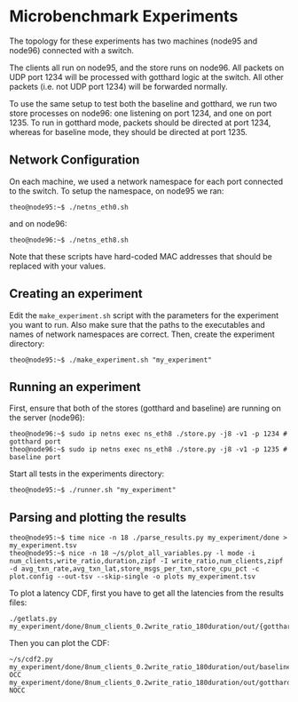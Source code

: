 # Microbenchmark Experiments

The topology for these experiments has two machines (node95 and node96)
connected with a switch.

The clients all run on node95, and the store runs on node96. All packets on UDP
port 1234 will be processed with gotthard logic at the switch. All other
packets (i.e. not UDP port 1234) will be forwarded normally.

To use the same setup to test both the baseline and gotthard, we run two store
processes on node96: one listening on port 1234, and one on port 1235. To run
in gotthard mode, packets should be directed at port 1234, whereas for baseline
mode, they should be directed at port 1235.

## Network Configuration

On each machine, we used a network namespace for each port connected to the
switch. To setup the namespace, on node95 we ran:

    theo@node95:~$ ./netns_eth0.sh

and on node96:

    theo@node96:~$ ./netns_eth8.sh

Note that these scripts have hard-coded MAC addresses that should be replaced
with your values.

## Creating an experiment

Edit the `make_experiment.sh` script with the parameters for the experiment you
want to run. Also make sure that the paths to the executables and names of
network namespaces are correct. Then, create the experiment directory:

    theo@node95:~$ ./make_experiment.sh "my_experiment"


## Running an experiment

First, ensure that both of the stores (gotthard and baseline) are running on
the server (node96):

    theo@node96:~$ sudo ip netns exec ns_eth8 ./store.py -j8 -v1 -p 1234 # gotthard port
    theo@node96:~$ sudo ip netns exec ns_eth8 ./store.py -j8 -v1 -p 1235 # baseline port

Start all tests in the experiments directory:

    theo@node95:~$ ./runner.sh "my_experiment"


## Parsing and plotting the results

    theo@node95:~$ time nice -n 18 ./parse_results.py my_experiment/done > my_experiment.tsv
    theo@node95:~$ nice -n 18 ~/s/plot_all_variables.py -l mode -i num_clients,write_ratio,duration,zipf -I write_ratio,num_clients,zipf -d avg_txn_rate,avg_txn_lat,store_msgs_per_txn,store_cpu_pct -c plot.config --out-tsv --skip-single -o plots my_experiment.tsv

To plot a latency CDF, first you have to get all the latencies from the results files:

    ./getlats.py my_experiment/done/8num_clients_0.2write_ratio_180duration/out/{gotthard_results.json,baseline_results.json}

Then you can plot the CDF:

    ~/s/cdf2.py my_experiment/done/8num_clients_0.2write_ratio_180duration/out/baseline_results.json_lats.tsv OCC my_experiment/done/8num_clients_0.2write_ratio_180duration/out/gotthard_results.json_lats.tsv NOCC

